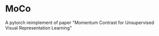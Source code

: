 # MoCo
A pytorch reimplement of paper "Momentum Contrast for Unsupervised Visual Representation Learning"
